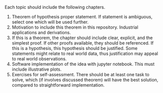 Each topic should include the following chapters.

1. Theorem of hypothesis proper statement. If statement is ambiguous, select one which will be used further.
2. Motivation to include this theorem in this repository. Industrial applications and derivations.
3. If this is a theorem, the chapter should include clear, explicit, and the simplest proof. If other proofs available, they should be referenced. If this is a hypothesis, this hypothesis should be justified. Some statements might relate to real world data, thus justification may appeal to real world observations.
4. Software implementation of the idea with jupyter notebook. This must include illustrative plots.
5. Exercises for self-assessment. There should be at least one task to solve, which (if involves discussed theorem) will have the best solution, compared to straightforward implementation.

